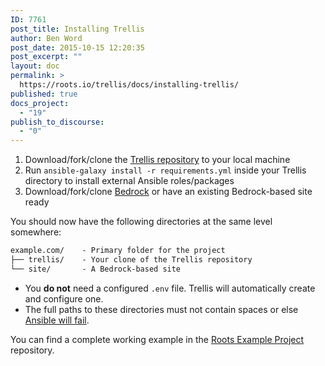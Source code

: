 ```yaml
---
ID: 7761
post_title: Installing Trellis
author: Ben Word
post_date: 2015-10-15 12:20:35
post_excerpt: ""
layout: doc
permalink: >
  https://roots.io/trellis/docs/installing-trellis/
published: true
docs_project:
  - "19"
publish_to_discourse:
  - "0"
---
```

1. Download/fork/clone the [Trellis repository](https://github.com/roots/trellis) to your local machine
2. Run `ansible-galaxy install -r requirements.yml` inside your Trellis directory to install external Ansible roles/packages
3. Download/fork/clone [Bedrock](https://github.com/roots/bedrock) or have an existing Bedrock-based site ready

You should now have the following directories at the same level somewhere:

```txt
example.com/    - Primary folder for the project
├── trellis/    - Your clone of the Trellis repository
└── site/       - A Bedrock-based site
```

- You **do not** need a configured `.env` file. Trellis will automatically create and configure one.
- The full paths to these directories must not contain spaces or else [Ansible will fail](https://github.com/ansible/ansible/issues/8555).

You can find a complete working example in the [Roots Example Project](https://github.com/roots/roots-example-project.com) repository.